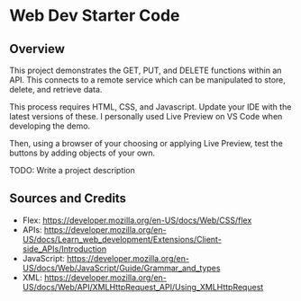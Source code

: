 # Web Dev Starter Code

## Overview

This project demonstrates the GET, PUT, and DELETE functions within an API. This connects to a remote service which can be manipulated to store, delete, and retrieve data.

This process requires HTML, CSS, and Javascript. Update your IDE with the latest versions of these. I personally used Live Preview on VS Code when developing the demo.

Then, using a browser of your choosing or applying Live Preview, test the buttons by adding objects of your own.

TODO: Write a project description

## Sources and Credits

- Flex: https://developer.mozilla.org/en-US/docs/Web/CSS/flex
- APIs: https://developer.mozilla.org/en-US/docs/Learn_web_development/Extensions/Client-side_APIs/Introduction
- JavaScript: https://developer.mozilla.org/en-US/docs/Web/JavaScript/Guide/Grammar_and_types
- XML: https://developer.mozilla.org/en-US/docs/Web/API/XMLHttpRequest_API/Using_XMLHttpRequest


